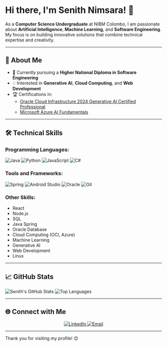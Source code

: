 # Hi there, I'm Senith Nimsara! 👋

As a **Computer Science Undergraduate** at NIBM Colombo, I am passionate about **Artificial Intelligence**, **Machine Learning**, and **Software Engineering**. My focus is on building innovative solutions that combine technical expertise and creativity.

---

## 🚀 About Me
- 🌱 Currently pursuing a **Higher National Diploma in Software Engineering**
- 💡 Interested in **Generative AI**, **Cloud Computing**, and **Web Development**
- 🏆 Certifications in:
  - [Oracle Cloud Infrastructure 2024 Generative AI Certified Professional](https://catalog-education.oracle.com/pls/certview/sharebadge?id=3828621C6D1A46FDCE50151602BB405970834CB813DBB8FBF109D38DF4803948)
  - [Microsoft Azure AI Fundamentals](https://learn.microsoft.com/en-us/users/senithnimsara-6701/credentials/a4bb1417e6b00a8b?ref=https%3A%2F%2Fwww.linkedin.com%2F)

---

## 🛠️ Technical Skills

### Programming Languages:
![Java](https://img.shields.io/badge/Java-ED8B00?style=for-the-badge&logo=java&logoColor=white)
![Python](https://img.shields.io/badge/Python-3776AB?style=for-the-badge&logo=python&logoColor=white)
![JavaScript](https://img.shields.io/badge/JavaScript-F7DF1E?style=for-the-badge&logo=javascript&logoColor=black)
![C#](https://img.shields.io/badge/C%23-239120?style=for-the-badge&logo=c-sharp&logoColor=white)

### Tools and Frameworks:
![Spring](https://img.shields.io/badge/Spring-6DB33F?style=for-the-badge&logo=spring&logoColor=white)
![Android Studio](https://img.shields.io/badge/Android%20Studio-3DDC84?style=for-the-badge&logo=android-studio&logoColor=white)
![Oracle](https://img.shields.io/badge/Oracle-F80000?style=for-the-badge&logo=oracle&logoColor=white)
![Git](https://img.shields.io/badge/Git-F05032?style=for-the-badge&logo=git&logoColor=white)

### Other Skills:
- React
- Node.js
- SQL
- Java Spring
- Oracle Database
- Cloud Computing (OCI, Azure)
- Machine Learning
- Generative AI
- Web Development
- Linux

---

## 📈 GitHub Stats

![Senith's GitHub Stats](https://github-readme-stats.vercel.app/api?username=senith02&show_icons=true&theme=radical)
![Top Languages](https://github-readme-stats.vercel.app/api/top-langs/?username=senith02&layout=compact&theme=radical)

---

## 🌐 Connect with Me
<div align="center">
  <a href="https://www.linkedin.com/in/senith-nimsara/">
    <img src="https://img.shields.io/badge/LinkedIn-0077B5?style=for-the-badge&logo=linkedin&logoColor=white" alt="LinkedIn" />
  </a>
  <a href="mailto:senithnimsara@example.com">
    <img src="https://img.shields.io/badge/Email-D14836?style=for-the-badge&logo=gmail&logoColor=white" alt="Email" />
  </a>
</div>

---

Thank you for visiting my profile! 😊
